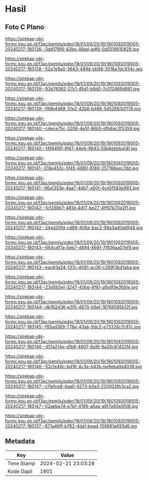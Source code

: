# Hasil

## Foto C Plano

https://sirekap-obj-formc.kpu.go.id/f3ac/pemilu/pdpr/18/01/09/20/19/1801092019005-20240217-180136--3dd176f6-42be-48ad-adf4-0a5518810829.jpg

https://sirekap-obj-formc.kpu.go.id/f3ac/pemilu/pdpr/18/01/09/20/19/1801092019005-20240217-180138--52e7e9a0-3643-489d-bb98-3018e7dc934c.jpg

https://sirekap-obj-formc.kpu.go.id/f3ac/pemilu/pdpr/18/01/09/20/19/1801092019005-20240217-180139--93d78382-27c1-45d1-b8d0-7c012469d881.jpg

https://sirekap-obj-formc.kpu.go.id/f3ac/pemilu/pdpr/18/01/09/20/19/1801092019005-20240217-180139--f99b4d88-31e2-42b8-b488-5d52663d1176.jpg

https://sirekap-obj-formc.kpu.go.id/f3ac/pemilu/pdpr/18/01/09/20/19/1801092019005-20240217-180140--cdece75c-3206-4e5f-86b5-dfb8ac2f5359.jpg

https://sirekap-obj-formc.kpu.go.id/f3ac/pemilu/pdpr/18/01/09/20/19/1801092019005-20240217-180140--14f64f8f-9f47-44eb-9643-55b8ebbba14f.jpg

https://sirekap-obj-formc.kpu.go.id/f3ac/pemilu/pdpr/18/01/09/20/19/1801092019005-20240217-180141--219e453c-5f45-4980-8189-257166eec7dd.jpg

https://sirekap-obj-formc.kpu.go.id/f3ac/pemilu/pdpr/18/01/09/20/19/1801092019005-20240217-180141--96a1353e-4aa7-4db7-a00f-4ce5f583e993.jpg

https://sirekap-obj-formc.kpu.go.id/f3ac/pemilu/pdpr/18/01/09/20/19/1801092019005-20240217-180142--1cf288b7-481d-4d17-be27-4ff97b70e2f1.jpg

https://sirekap-obj-formc.kpu.go.id/f3ac/pemilu/pdpr/18/01/09/20/19/1801092019005-20240217-180142--24ed20fd-cd89-406e-bac2-99a3ad0dd948.jpg

https://sirekap-obj-formc.kpu.go.id/f3ac/pemilu/pdpr/18/01/09/20/19/1801092019005-20240217-180143--664cdf7a-5eb7-4694-8691-7f936aa07ef9.jpg

https://sirekap-obj-formc.kpu.go.id/f3ac/pemilu/pdpr/18/01/09/20/19/1801092019005-20240217-180143--eac63a24-137c-4081-ac06-c289f3b41aba.jpg

https://sirekap-obj-formc.kpu.go.id/f3ac/pemilu/pdpr/18/01/09/20/19/1801092019005-20240217-180144--23d5b5ef-3247-40be-8181-afbdf0e3fd0e.jpg

https://sirekap-obj-formc.kpu.go.id/f3ac/pemilu/pdpr/18/01/09/20/19/1801092019005-20240217-180144--db162d36-e3f5-4870-b6af-18766595b12f.jpg

https://sirekap-obj-formc.kpu.go.id/f3ac/pemilu/pdpr/18/01/09/20/19/1801092019005-20240217-180145--f95ad369-776e-43ab-9dc5-e73326c7c87c.jpg

https://sirekap-obj-formc.kpu.go.id/f3ac/pemilu/pdpr/18/01/09/20/19/1801092019005-20240217-180146--451a214e-d1b8-4807-8a16-8a26c81422f4.jpg

https://sirekap-obj-formc.kpu.go.id/f3ac/pemilu/pdpr/18/01/09/20/19/1801092019005-20240217-180146--52c1e48c-bd18-4c3e-b43b-be6eba9a4036.jpg

https://sirekap-obj-formc.kpu.go.id/f3ac/pemilu/pdpr/18/01/09/20/19/1801092019005-20240217-180147--c11efce8-4aa0-4273-b0a3-220933fb3ca2.jpg

https://sirekap-obj-formc.kpu.go.id/f3ac/pemilu/pdpr/18/01/09/20/19/1801092019005-20240217-180147--02aebe74-e7b1-4199-a6aa-a9f7a90e0f06.jpg

https://sirekap-obj-formc.kpu.go.id/f3ac/pemilu/pdpr/18/01/09/20/19/1801092019005-20240217-180137--671a46ff-b762-4daf-bead-159661a693d6.jpg


## Metadata

| Key        | Value               |
| ---------- | ------------------- |
| Time Stamp | 2024-02-21 23:03:28 |
| Kode Dapil | 1801                |




